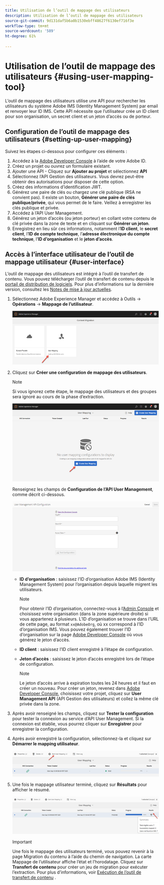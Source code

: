 ```yaml
---
title: Utilisation de l’outil de mappage des utilisateurs
description: Utilisation de l’outil de mappage des utilisateurs
source-git-commit: 9d131daf5b6a0b1530ebff48627f6130ef716f3e
workflow-type: tm+mt
source-wordcount: '589'
ht-degree: 61%

---
```



# Utilisation de l’outil de mappage des utilisateurs {#using-user-mapping-tool}

L’outil de mappage des utilisateurs utilise une API pour rechercher les utilisateurs du système Adobe IMS (Identity Management System) par email et renvoyer leur ID IMS. Cette API nécessite que l’utilisateur crée un ID client pour son organisation, un secret client et un jeton d’accès ou de porteur.

## Configuration de l’outil de mappage des utilisateurs {#setting-up-user-mapping}

Suivez les étapes ci-dessous pour configurer ces éléments :

1. Accédez à la [Adobe Developer Console](https://console.adobe.io) à l’aide de votre Adobe ID.
1. Créez un projet ou ouvrez un formulaire existant.
1. Ajouter une API - Cliquez sur **Ajouter au projet** et sélectionnez **API**
1. Sélectionnez l’API Gestion des utilisateurs.  Vous devrez peut-être obtenir des autorisations pour disposer de cette option.
1. Créez des informations d’identification JWT.
1. Générez une paire de clés ou chargez une clé publique (RSA ne convient pas).  Il existe un bouton, **Générer une paire de clés publique/privée**, qui vous permet de le faire.  Veillez à enregistrer les clés publique et privée.
1. Accédez à l’API User Management.
1. Générez un jeton d’accès (ou jeton porteur) en collant votre contenu de clé privée dans la zone de texte et en cliquant sur **Générer un jeton**.
1. Enregistrez en lieu sûr ces informations, notamment l’**ID client**, le **secret client**, l’**ID de compte technique**, l’**adresse électronique du compte technique**, l’**ID d’organisation** et le **jeton d’accès**.

## Accès à l’interface utilisateur de l’outil de mappage utilisateur {#user-interface}

L’outil de mappage des utilisateurs est intégré à l’outil de transfert de contenu. Vous pouvez télécharger l’outil de transfert de contenu depuis le [portail de distribution de logiciels](https://experience.adobe.com/#/downloads/content/software-distribution/en/aemcloud.html). Pour plus d’informations sur la dernière version, consultez les [Notes de mise à jour actuelles](/help/release-notes/release-notes-cloud/release-notes-current.md).

1. Sélectionnez Adobe Experience Manager et accédez à Outils -> **Opérations** -> **Mappage de l’utilisateur**.

   ![image](/help/move-to-cloud-service/content-transfer-tool/assets-user-mapping/user-mapping-landing1.png)

1. Cliquez sur **Créer une configuration de mappage des utilisateurs**.

   >[!NOTE]
   >Si vous ignorez cette étape, le mappage des utilisateurs et des groupes sera ignoré au cours de la phase d’extraction.

   ![image](/help/move-to-cloud-service/content-transfer-tool/assets-user-mapping/user-mapping-landing2.png)

   Renseignez les champs de **Configuration de l’API User Management**, comme décrit ci-dessous.

   ![image](/help/move-to-cloud-service/content-transfer-tool/assets-user-mapping/user-mapping-landing3.png)

   * **ID d’organisation** : saisissez l’ID d’organisation Adobe IMS (Identity Management System) pour l’organisation depuis laquelle migrent les utilisateurs.

      >[!NOTE]
      >Pour obtenir l’ID d’organisation, connectez-vous à l’[Admin Console](https://adminconsole.adobe.com/) et choisissez votre organisation (dans la zone supérieure droite) si vous appartenez à plusieurs. L’ID d’organisation se trouve dans l’URL de cette page, au format `xx@AdobeOrg`, où xx correspond à l’ID d’organisation IMS.  Vous pouvez également trouver l’ID d’organisation sur la page [Adobe Developer Console](https://console.adobe.io) où vous générez le jeton d’accès.

   * **ID client** : saisissez l’ID client enregistré à l’étape de configuration.

   * **Jeton d’accès** : saisissez le jeton d’accès enregistré lors de l’étape de configuration.

      >[!NOTE]
      >Le jeton d’accès arrive à expiration toutes les 24 heures et il faut en créer un nouveau. Pour créer un jeton, revenez dans [Adobe Developer Console](https://console.adobe.io), choisissez votre projet, cliquez sur **User Management API** (API Gestion des utilisateurs) et collez la même clé privée dans la zone.

1. Après avoir renseigné les champs, cliquez sur **Tester la configuration** pour tester la connexion au service d’API User Management. Si la connexion est établie, vous pourrez cliquer sur **Enregistrer** pour enregistrer la configuration.

1. Après avoir enregistré la configuration, sélectionnez-la et cliquez sur **Démarrer le mapping utilisateur**.

   ![image](/help/move-to-cloud-service/content-transfer-tool/assets-user-mapping/user-mapping-landing4.png)

1. Une fois le mappage utilisateur terminé, cliquez sur **Résultats** pour afficher le résumé.

   ![image](/help/move-to-cloud-service/content-transfer-tool/assets-user-mapping/user-mapping-landing5.png)

   >[!IMPORTANT]
   >Une fois le mappage des utilisateurs terminé, vous pouvez revenir à la page Migration du contenu à l’aide du chemin de navigation. La carte Mappage de l’utilisateur affiche l’état et l’horodatage. Cliquez sur **Transfert de contenu** pour créer un jeu de migration pour exécuter l’extraction. Pour plus d’informations, voir [Exécution de l’outil de transfert de contenu](https://experienceleague.adobe.com/docs/experience-manager-cloud-service/moving/cloud-migration/content-transfer-tool/using-content-transfer-tool.html?lang=en#running-tool) .
